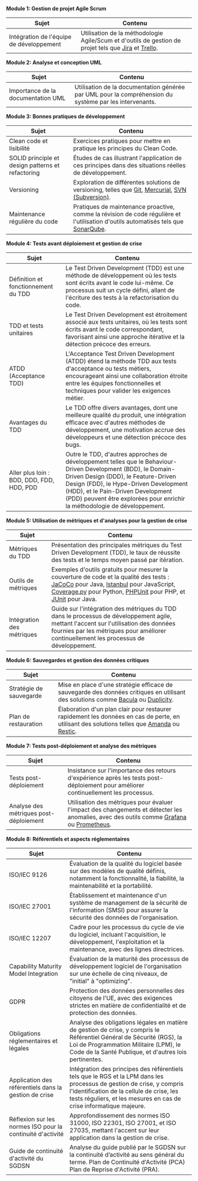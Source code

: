**Module 1: Gestion de projet Agile Scrum**

| Sujet                                              | Contenu                                                                                                       |
|----------------------------------------------------|---------------------------------------------------------------------------------------------------------------|
| Intégration de l'équipe de développement           | Utilisation de la méthodologie Agile/Scum et d'outils de gestion de projet tels que [Jira](https://www.atlassian.com/software/jira) et [Trello](https://trello.com/).                                     |

**Module 2: Analyse et conception UML**

| Sujet                                | Contenu                                                                                          |
|--------------------------------------|--------------------------------------------------------------------------------------------------|
| Importance de la documentation UML   | Utilisation de la documentation générée par UML pour la compréhension du système par les intervenants. |

**Module 3: Bonnes pratiques de développement**

| Sujet                                       | Contenu                                                                                                                                                                    |
|---------------------------------------------|----------------------------------------------------------------------------------------------------------------------------------------------------------------------------|
| Clean code et lisibilité                    | Exercices pratiques pour mettre en pratique les principes du Clean Code.                                                                                                   |
| SOLID principle et design patterns et refactoring          | Études de cas illustrant l'application de ces principes dans des situations réelles de développement.                                                                   |
| Versioning                                  | Exploration de différentes solutions de versioning, telles que [Git](https://git-scm.com/), [Mercurial](https://www.mercurial-scm.org/), [SVN (Subversion)](https://subversion.apache.org/). |                                                            |
| Maintenance régulière du code               | Pratiques de maintenance proactive, comme la révision de code régulière et l'utilisation d'outils automatisés tels que [SonarQube](https://www.sonarqube.org/).                  |

**Module 4: Tests avant déploiement et gestion de crise**

| Sujet                                      | Contenu                                                                                                                                                                 |
|--------------------------------------------|-------------------------------------------------------------------------------------------------------------------------------------------------------------------------|
| Définition et fonctionnement du TDD | Le Test Driven Development (TDD) est une méthode de développement où les tests sont écrits avant le code lui-même. Ce processus suit un cycle défini, allant de l'écriture des tests à la refactorisation du code.   |
| TDD et tests unitaires | Le Test Driven Development est étroitement associé aux tests unitaires, où les tests sont écrits avant le code correspondant, favorisant ainsi une approche itérative et la détection précoce des erreurs.  |
| ATDD (Acceptance TDD) | L'Acceptance Test Driven Development (ATDD) étend la méthode TDD aux tests d'acceptance ou tests métiers, encourageant ainsi une collaboration étroite entre les équipes fonctionnelles et techniques pour valider les exigences métier.  |
| Avantages du TDD | Le TDD offre divers avantages, dont une meilleure qualité du produit, une intégration efficace avec d'autres méthodes de développement, une motivation accrue des développeurs et une détection précoce des bugs. |
| Aller plus loin : BDD, DDD, FDD, HDD, PDD | Outre le TDD, d'autres approches de développement telles que le Behaviour-Driven Development (BDD), le Domain-Driven Design (DDD), le Feature-Driven Design (FDD), le Hype-Driven Development (HDD), et le Pain-Driven Development (PDD) peuvent être explorées pour enrichir la méthodologie de développement.|

**Module 5: Utilisation de métriques et d'analyses pour la gestion de crise**  

| Sujet                          | Contenu                                                                                                                 |
|--------------------------------|-------------------------------------------------------------------------------------------------------------------------|
| Métriques du TDD | Présentation des principales métriques du Test Driven Development (TDD), le taux de réussite des tests et le temps moyen passé par itération. |
| Outils de métriques | Exemples d'outils gratuits pour mesurer la couverture de code et la qualité des tests : [JaCoCo](https://www.jacoco.org/) pour Java, [Istanbul](https://istanbul.js.org/) pour JavaScript, [Coverage.py](https://coverage.readthedocs.io/en/coverage-5.5/) pour Python, [PHPUnit](https://phpunit.de/) pour PHP, et [JUnit](https://junit.org/junit5/) pour Java. |
| Intégration des métriques | Guide sur l'intégration des métriques du TDD dans le processus de développement agile, mettant l'accent sur l'utilisation des données fournies par les métriques pour améliorer continuellement les processus de développement.  |  


**Module 6: Sauvegardes et gestion des données critiques**

| Sujet                            | Contenu                                                                                                           |
|----------------------------------|-------------------------------------------------------------------------------------------------------------------|
| Stratégie de sauvegarde          | Mise en place d'une stratégie efficace de sauvegarde des données critiques en utilisant des solutions  comme [Bacula](https://www.bacula.org/) ou [Duplicity](http://duplicity.nongnu.org/). |
| Plan de restauration              | Élaboration d'un plan clair pour restaurer rapidement les données en cas de perte, en utilisant des solutions  telles que [Amanda](https://www.amanda.org/) ou [Restic](https://restic.net/).           |

**Module 7: Tests post-déploiement et analyse des métriques**

| Sujet                              | Contenu                                                                                                             |
|------------------------------------|---------------------------------------------------------------------------------------------------------------------|
| Tests post-déploiement              | Insistance sur l'importance des retours d'expérience après les tests post-déploiement pour améliorer continuellement les processus.                                               |
| Analyse des métriques post-déploiement | Utilisation des métriques pour évaluer l'impact des changements et détecter les anomalies, avec des outils  comme [Grafana](https://grafana.com/) ou [Prometheus](https://prometheus.io/).                         |

**Module 8: Référentiels et aspects réglementaires**

| Sujet                | Contenu                                                                                                                                                       |
|-----------------------------------------|-----------------------------------------------------------------------------------------------------------------------------------------------------------------------|
| ISO/IEC 9126                            | Évaluation de la qualité du logiciel basée sur des modèles de qualité définis, notamment la fonctionnalité, la fiabilité, la maintenabilité et la portabilité.     |
| ISO/IEC 27001                           | Établissement et maintenance d'un système de management de la sécurité de l'information (SMSI) pour assurer la sécurité des données de l'organisation.            |
| ISO/IEC 12207                           | Cadre pour les processus du cycle de vie du logiciel, incluant l'acquisition, le développement, l'exploitation et la maintenance, avec des lignes directrices.    |
| Capability Maturity Model Integration   | Évaluation de la maturité des processus de développement logiciel de l'organisation sur une échelle de cinq niveaux, de "initial" à "optimizing".                 |
| GDPR                                    | Protection des données personnelles des citoyens de l'UE, avec des exigences strictes en matière de confidentialité et de protection des données.                       |
| Obligations réglementaires et légales | Analyse des obligations légales en matière de gestion de crise, y compris le Référentiel Général de Sécurité (RGS), la Loi de Programmation Militaire (LPM), le Code de la Santé Publique, et d'autres lois pertinentes.   |
| Application des référentiels dans la gestion de crise | Intégration des principes des référentiels tels que le RGS et la LPM dans les processus de gestion de crise, y compris l'identification de la cellule de crise, les tests réguliers, et les mesures en cas de crise informatique majeure.       |
| Réflexion sur les normes ISO pour la continuité d'activité | Approfondissement des normes ISO 31000, ISO 22301, ISO 27001, et ISO 27035, mettant l'accent sur leur application dans la gestion de crise.                                                   |
| Guide de continuité d'activité du SGDSN               | Analyse du guide publié par le SGDSN sur la continuité d’activité au sens général du terme. Plan de Continuité d'Activité (PCA) Plan de Reprise d'Activité (PRA).   |                            |

